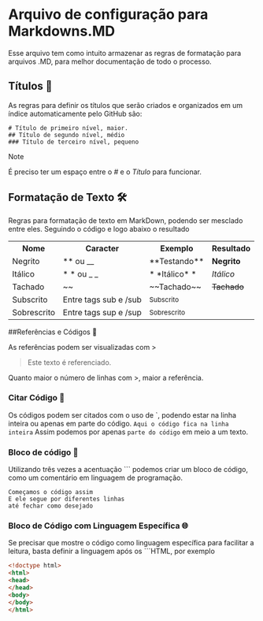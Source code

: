 # Arquivo de configuração para Markdowns.MD

Esse arquivo tem como intuito armazenar as regras de formatação para arquivos .MD, para melhor documentação de todo o processo.

## Títulos 📄

As regras para definir os títulos que serão criados e organizados em um índice automaticamente pelo GitHub são:
```
# Título de primeiro nível, maior.
## Título de segundo nível, médio
### Título de terceiro nível, pequeno
```
> [!NOTE]
> É preciso ter um espaço entre o *#* e o *Título* para funcionar.

## Formatação de Texto 🛠️

Regras para formatação de texto em MarkDown, podendo ser mesclado entre eles.
Seguindo o código e logo abaixo o resultado

<table>
  <tr>
    <th>Nome</th>
    <th>Caracter</th>
    <th>Exemplo</th>
    <th>Resultado</th>
  </tr>
  <tr>
    <td>Negrito</td>
    <td>** ou __</td>
    <td>**Testando**</td>
    <td><strong>Negrito</strong></td>
  </tr>
  <tr>
    <td>Itálico</td>
    <td>* * ou _ _</td>
    <td>* *Itálico* *</td>
    <td><em>Itálico</em></td>
  </tr>
  <tr>
    <td>Tachado</td>
    <td>~~</td>
    <td>~~Tachado~~</td>
    <td><strike>Tachado</strike></td>
  </tr>
  <tr>
    <td>Subscrito</td>
    <td>Entre tags sub e /sub</td>
    <td><sub>Subscrito</sub></td>
  </tr>
  <tr>
    <td>Sobrescrito</td>
    <td>Entre tags sup e /sup</td>
    <td><sup>Sobrescrito</sup></td>
  </tr>
</table>

##Referências e Códigos 📜

As referências podem ser visualizadas com \>
>Este texto é referenciado.

Quanto maior o número de linhas com \>, maior a referência.

### Citar Código 📑

Os códigos podem ser citados com o uso de \`, podendo estar na linha inteira ou apenas em parte do código.
`Aqui o código fica na linha inteira`
Assim podemos por apenas `parte do código` em meio a um texto.

### Bloco de código 📑

Utilizando três vezes a acentuação \``` podemos criar um bloco de código, como um comentário em linguagem de programação.
```
Começamos o código assim
E ele segue por diferentes linhas
até fechar como desejado
```

### Bloco de Código com Linguagem Específica 🌐

Se precisar que mostre o código como linguagem específica para facilitar a leitura, basta definir a linguagem após os \```HTML, por exemplo

```html
<!doctype html>
<html>
<head>
</head>
<body>
</body>
</html>
```
